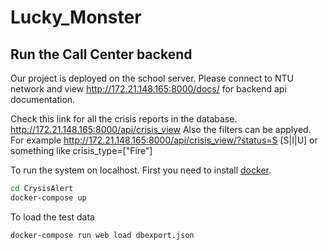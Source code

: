 # Lucky_Monster

## Run the Call Center backend
Our project is deployed on the school server. Please connect to NTU network and view <http://172.21.148.165:8000/docs/> for backend api documentation.

Check this link for all the crisis reports in the database. <http://172.21.148.165:8000/api/crisis_view>
Also the filters can be applyed. For example http://172.21.148.165:8000/api/crisis_view/?status=S [S|I|U] or something like crisis_type=["Fire"]


To run the system on localhost. First you need to install [docker](https://www.docker.com/get-started). 
```bash
cd CrysisAlert
docker-compose up
```

To load the test data
```bash
docker-compose run web load dbexport.json
```
